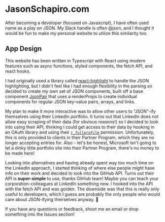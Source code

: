 # JasonSchapiro.com

After becoming a developer (focused on Javascript), I have often used name as a play on JSON. My Slack handle is often @json, and I thought it would be fun to make my personal website to utilize this similarity too.

## App Design

This website has been written in Typescript with React using modern features such as async functions, styled components, the fetch API, and react hooks.

I had originally used a library called [react-highlight](https://github.com/akiran/react-highlight/tree/master/test) to handle the JSON highlighting, but I didn't feel like I had enough flexibility in the parsing so decided to create my own set of JSON components, built off a base component [JsonPair](https://github.com/yono38/jasonschapiro.com/tree/master/jasonschpairo.com/src/components/JsonPair.tsx#59) that uses a renderProps to create individual components for regular JSON key-value pairs, arrays, and links.

My plan to make it more interactive was to allow other users to "JSON"-ify themselves using their LinkedIn portfolio. It turns out that LinkedIn does not allow easy scraping of their data (for obvious reasons!) so I decided to look into using their API, thinking I could get access to their data by hooking in an OAuth library and using their [`r_fullprofile`](https://docs.microsoft.com/en-us/linkedin/shared/references/v2/profile/full-profile) permission. Unfortunately, this is only provided to clients in their Partner Program, which they are no longer accepting entries for. Also - let's be honest, Microsoft isn't going to let a dinky little portfolio site into their Partner Program, there's no money to be made here!

Looking into alternatives and having already spent way too much time on the LinkedIn approach, I started thinking of where else people might have info on their work and decided to look into the GitHub API. Turns out their API is **super-simple** to use, thanks GitHub team! Maybe you can teach your corporation-colleagues at LinkedIn something new. I hooked into the API with the fetch API and was golden. The downside was that this is really only useful to developers, which I guess are probably the only people who would care about JSON-ifying theirselves anyway. 🤷

If you have any questions or feedback, shoot me an email or drop something into the Issues section!

